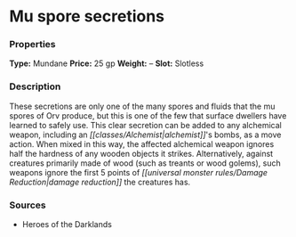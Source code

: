 ﻿---
Title: "Mu spore secretions"
Type: "Mundane"
Price: "25 gp"
Weight: "–"
Slot: "Slotless"
Description: |
  "These secretions are only one of the many spores and fluids that the mu spores of Orv produce, but this is one of the few that surface dwellers have learned to safely use. This clear secretion can be added to any alchemical weapon, including an alchemist's bombs, as a move action. When mixed in this way, the affected alchemical weapon ignores half the hardness of any wooden objects it strikes. Alternatively, against creatures primarily made of wood (such as treants or wood golems), such weapons ignore the first 5 points of damage reduction the creatures has."
Sources: "['Heroes of the Darklands']"
---

# Mu spore secretions

### Properties

**Type:** Mundane **Price:** 25 gp **Weight:** – **Slot:** Slotless

### Description

These secretions are only one of the many spores and fluids that the mu spores of Orv produce, but this is one of the few that surface dwellers have learned to safely use. This clear secretion can be added to any alchemical weapon, including an _[[classes/Alchemist|alchemist]]_'s bombs, as a move action. When mixed in this way, the affected alchemical weapon ignores half the hardness of any wooden objects it strikes. Alternatively, against creatures primarily made of wood (such as treants or wood golems), such weapons ignore the first 5 points of _[[universal monster rules/Damage Reduction|damage reduction]]_ the creatures has.

### Sources

* Heroes of the Darklands